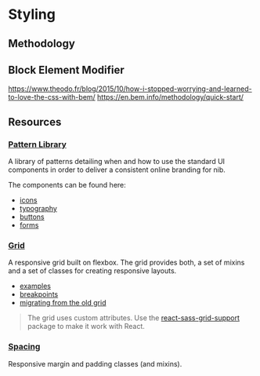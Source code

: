 # Styling

## Methodology

## Block Element Modifier
https://www.theodo.fr/blog/2015/10/how-i-stopped-worrying-and-learned-to-love-the-css-with-bem/
https://en.bem.info/methodology/quick-start/

## Resources

### [Pattern Library](https://nib-pattern-library.firebaseapp.com/)

A library of patterns detailing when and how to use the standard UI components in order to deliver a consistent online branding for nib.

The components can be found here:

- [icons](https://github.com/nib-styles/v2-icons)
- [typography](https://github.com/nib-styles/v2-typography)
- [buttons](https://github.com/nib-styles/v2-buttons)
- [forms](https://github.com/nib-styles/react-form)

### [Grid](https://github.com/nib-styles/sass-grid)

A responsive grid built on flexbox. The grid provides both, a set of mixins and a set of classes for creating
responsive layouts.

- [examples](http://digitaledgeit.github.io/sass-grid/example/example.html)
- [breakpoints](https://github.com/nib-styles/sass-breakpoints#breakpoints)
- [migrating from the old grid](../appendix/migrating-from-the-old-grid.md)

> The grid uses custom attributes. Use the [react-sass-grid-support](https://github.com/nib-components/react-sass-grid-support)
package to make it work with React.

### [Spacing](https://github.com/nib-styles/sass-spacing)

Responsive margin and padding classes (and mixins).
